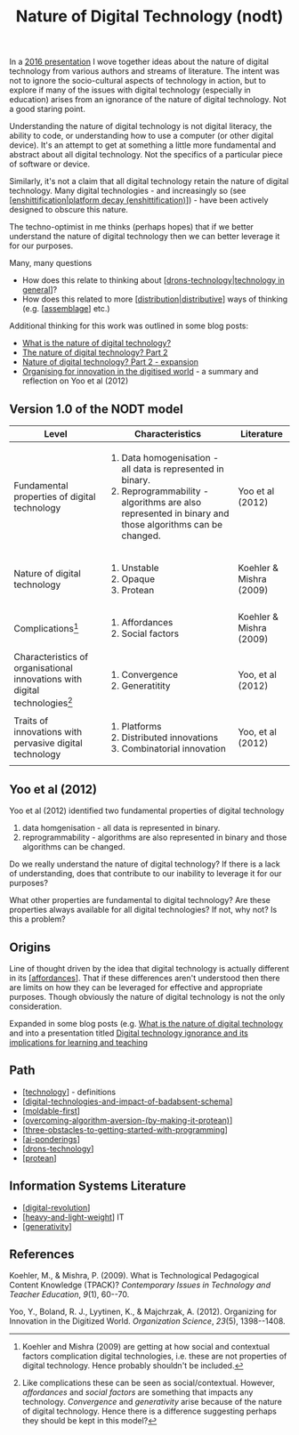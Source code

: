 ﻿---
backlinks:
- title: Leveraging digital technologies
  url: /memex/seek/leveraging-digital-technologies.html
- title: Some Assemblage Required
  url: /memex/colophon/some-assemblage-required.html
- title: Sense
  url: /memex/sense/sense.html
- title: Mental models are highly personal
  url: /memex/sense/loose/mental-models-are-highly-personal.html
- title: Technology
  url: /memex/sense/nodt/technology.html
- title: Digital technologies and impact of bad/absent schema
  url: /memex/sense/nodt/digital-technologies-and-impact-of-badabsent-schema.html
- title: Concrete Lounges
  url: /memex/sense/nodt/concrete-lounges.html
- title: Digital Weaver
  url: /memex/sense/computing/digital-weaver.html
tags:
- digital-technology
- affordances
- generativity
title: Nature of Digital Technology (nodt)
type: note
---
In a [2016 presentation](https://djon.es/blog/2016/05/30/digital-technology-ignorance-and-its-implications-for-learning-and-teaching/) I wove together ideas about the nature of digital technology from various authors and streams of literature. The intent was not to ignore the socio-cultural aspects of technology in action, but to explore if many of the issues with digital technology (especially in education) arises from an ignorance of the nature of digital technology. Not a good staring point.

Understanding the nature of digital technology is not digital literacy, the ability to code, or understanding how to use a computer (or other digital device). It's an attempt to get at something a little more fundamental and abstract about all digital technology. Not the specifics of a particular piece of software or device.

Similarly, it's not a claim that all digital technology retain the nature of digital technology. Many digital technologies - and increasingly so (see [[enshittification|platform decay (enshittification)]]) - have been actively designed to obscure this nature. 

The techno-optimist in me thinks (perhaps hopes) that if we better understand the nature of digital technology then we can better leverage it for our purposes. 

Many, many questions

- How does this relate to thinking about [[drons-technology|technology in general]]?
- How does this related to more [[distribution|distributive]] ways of thinking (e.g. [[assemblage]] etc.)

Additional thinking for this work was outlined in some blog posts:

- [What is the nature of digital technology?](https://djon.es/blog/2016/06/27/what-is-the-nature-of-digital-technology-part-1/)
- [The nature of digital technology? Part 2](https://djon.es/blog/2016/06/28/the-nature-of-digital-technology-part-2/)
- [Nature of digital technology? Part 2 - expansion](https://djon.es/blog/2016/06/29/nature-of-digital-technology-part-2-expansion/)
- [Organising for innovation in the digitised world](https://djon.es/blog/2016/05/16/organizing-for-innovation-in-the-digitized-world/) - a summary and reflection on Yoo et al (2012)


## Version 1.0 of the NODT model

| Level | Characteristics | Literature |
|-------|------------------|------------|
| Fundamental properties of digital technology | <ol> <li> Data homogenisation - all data is represented in binary.</li> <li> Reprogrammability - algorithms are also represented in binary and those algorithms can be changed.</li> </ol> | Yoo et al (2012) |
| Nature of digital technology | <ol> <li> Unstable </li> <li> Opaque </li> <li> Protean </li> </ol> |  Koehler & Mishra (2009) |
| Complications[^complications] | <ol> <li> Affordances </li> <li> Social factors </li> </ol> | Koehler & Mishra (2009) |
| Characteristics of organisational innovations with digital technologies[^organisational] | <ol> <li> Convergence </li> <li> Generatitity </li> </ol> | Yoo, et al (2012) |
| Traits of innovations with pervasive digital technology | <ol> <li> Platforms </li> <li> Distributed innovations </li> <li> Combinatorial innovation </li> </ol> | Yoo, et al (2012) |

[^complications]: Koehler and Mishra (2009) are getting at how social and contextual factors complication digital technologies, i.e. these are not properties of digital technology. Hence probably shouldn't be included.

[^organisational]: Like complications these can be seen as social/contextual. However, _affordances_ and _social factors_ are something that impacts any technology. _Convergence_ and _generativity_ arise because of the nature of digital technology. Hence there is a difference suggesting perhaps they should be kept in this model?

## Yoo et al (2012)

Yoo et al (2012) identified two fundamental properties of digital technology 

1. data homgenisation - all data is represented in binary.
2. reprogrammability - algorithms are also represented in binary and those algorithms can be changed.

Do we really understand the nature of digital technology? If there is a lack of understanding, does that contribute to our inability to leverage it for our purposes?

What other properties are fundamental to digital technology? Are these properties always available for all digital technologies? If not, why not? Is this a problem? 

## Origins

Line of thought driven by the idea that digital technology is actually different in its [[affordances]]. That if these differences aren't understood then there are limits on how they can be leveraged for effective and appropriate purposes. Though obviously the nature of digital technology is not the only consideration.

Expanded in some blog posts (e.g. [What is the nature of digital technology](https://djon.es/blog/2016/06/27/what-is-the-nature-of-digital-technology-part-1/) and into a presentation titled [Digital technology ignorance and its implications for learning and teaching](https://djon.es/blog/2016/05/30/digital-technology-ignorance-and-its-implications-for-learning-and-teaching/)

## Path

- [[technology]] - definitions
- [[digital-technologies-and-impact-of-badabsent-schema]]
- [[moldable-first]]
- [[overcoming-algorithm-aversion-(by-making-it-protean)]]
- [[three-obstacles-to-getting-started-with-programming]]
- [[ai-ponderings]]
- [[drons-technology]]
- [[protean]]

## Information Systems Literature

- [[digital-revolution]]
- [[heavy-and-light-weight]] IT
- [[generativity]]

## References

Koehler, M., & Mishra, P. (2009). What is Technological Pedagogical Content Knowledge (TPACK)? *Contemporary Issues in Technology and Teacher Education*, *9*(1), 60--70.

Yoo, Y., Boland, R. J., Lyytinen, K., & Majchrzak, A. (2012). Organizing for Innovation in the Digitized World. *Organization Science*, *23*(5), 1398--1408.


[//begin]: # "Autogenerated link references for markdown compatibility"
[enshittification|platform decay (enshittification)]: ../computing/enshittification "Platform Decay (enshittification)"
[drons-technology|technology in general]: drons-technology "Dron's take on technology"
[distribution|distributive]: ../Distribution/distribution "Distribution"
[assemblage]: ../Distribution/assemblage "Assemblage"
[affordances]: ../Affordances/affordances "Affordances"
[technology]: ../concepts/technology "Technology"
[digital-technologies-and-impact-of-badabsent-schema]: digital-technologies-and-impact-of-badabsent-schema "Digital technologies and impact of bad/absent schema"
[moldable-first]: moldable-first "Moldable first"
[overcoming-algorithm-aversion-(by-making-it-protean)]: overcoming-algorithm-aversion-(by-making-it-protean) "Overcoming algorithm aversion (by making it protean)"
[three-obstacles-to-getting-started-with-programming]: three-obstacles-to-getting-started-with-programming "Three obstacles to getting started with programming"
[ai-ponderings]: ai-ponderings "Ponderings on AI "
[drons-technology]: drons-technology "Dron's take on technology"
[protean]: ../concepts/protean "Protean"
[digital-revolution]: digital-revolution "Digital Revolution"
[heavy-and-light-weight]: heavy-and-light-weight "Heavy Weight and Light Weight Information Technology"
[generativity]: generativity "Generativity"
[//end]: # "Autogenerated link references"